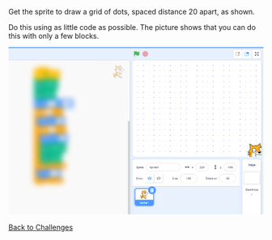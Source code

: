Get the sprite to draw a grid of dots, spaced distance 20 apart, as shown.

Do this using as little code as possible. The picture shows that you can do this with only a few blocks.

![alt text](DotChallenge.png "Dot Challenge")

[Back to Challenges](/..)
